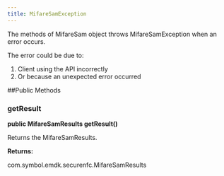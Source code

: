 ```yaml
---
title: MifareSamException
---
```


The methods of MifareSam object throws MifareSamException when an error
 occurs.

The error could be due to:

1. Client using the API incorrectly
2. Or because an unexpected error occurred

##Public Methods

### getResult

**public MifareSamResults getResult()**

Returns the MifareSamResults.

**Returns:**

com.symbol.emdk.securenfc.MifareSamResults

